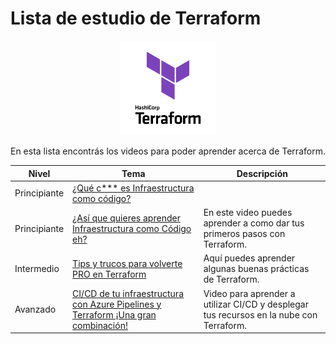 # Lista de estudio de Terraform

<!-- markdownlint-disable -->
<div align="center">
  <img src="../../assets/images/terraform.png" width="30%" alt="Terraform Logo">
</div>

En esta lista encontrás los videos para poder aprender acerca de Terraform.

|Nivel|Tema|Descripción|
|-----|----|-----------|
|Principiante|[¿Qué c*** es Infraestructura como código?](https://youtu.be/TpRx9Fq2siM)|
|Principiante|[¿Así que quieres aprender Infraestructura como Código eh?](https://www.youtube.com/watch?v=hAa0cHlk25s)|En este video puedes aprender a como dar tus primeros pasos con Terraform.|
|Intermedio|[Tips y trucos para volverte PRO en Terraform](https://youtu.be/M3TQX8DYvJw)|Aquí puedes aprender algunas buenas prácticas de Terraform.|
|Avanzado|[CI/CD de tu infraestructura con Azure Pipelines y Terraform ¡Una gran combinación!](https://www.youtube.com/watch?v=09XyJPLls6k)|Video para aprender a utilizar CI/CD y desplegar tus recursos en la nube con Terraform.|

